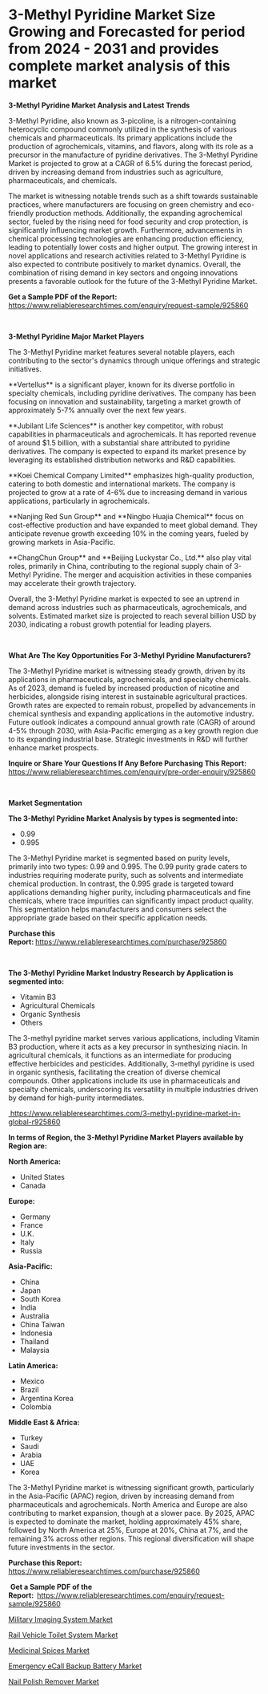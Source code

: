 <p><h1>3-Methyl Pyridine Market Size Growing and Forecasted for period from 2024 - 2031 and provides complete market analysis of this market</h1></p><p><strong>3-Methyl Pyridine Market Analysis and Latest Trends</strong></p>
<p><p>3-Methyl Pyridine, also known as 3-picoline, is a nitrogen-containing heterocyclic compound commonly utilized in the synthesis of various chemicals and pharmaceuticals. Its primary applications include the production of agrochemicals, vitamins, and flavors, along with its role as a precursor in the manufacture of pyridine derivatives. The 3-Methyl Pyridine Market is projected to grow at a CAGR of 6.5% during the forecast period, driven by increasing demand from industries such as agriculture, pharmaceuticals, and chemicals.</p><p>The market is witnessing notable trends such as a shift towards sustainable practices, where manufacturers are focusing on green chemistry and eco-friendly production methods. Additionally, the expanding agrochemical sector, fueled by the rising need for food security and crop protection, is significantly influencing market growth. Furthermore, advancements in chemical processing technologies are enhancing production efficiency, leading to potentially lower costs and higher output. The growing interest in novel applications and research activities related to 3-Methyl Pyridine is also expected to contribute positively to market dynamics. Overall, the combination of rising demand in key sectors and ongoing innovations presents a favorable outlook for the future of the 3-Methyl Pyridine Market.</p></p>
<p><strong>Get a Sample PDF of the Report:&nbsp;</strong> <a href="https://www.reliableresearchtimes.com/enquiry/request-sample/925860?utm_campaign=1287&utm_medium=2&utm_source=Github&utm_content=ia&utm_term=02102024&utm_id=3-methyl-pyridine">https://www.reliableresearchtimes.com/enquiry/request-sample/925860</a></p>
<p>&nbsp;</p>
<p><strong>3-Methyl Pyridine Major Market Players</strong></p>
<p><p>The 3-Methyl Pyridine market features several notable players, each contributing to the sector's dynamics through unique offerings and strategic initiatives. </p><p>**Vertellus** is a significant player, known for its diverse portfolio in specialty chemicals, including pyridine derivatives. The company has been focusing on innovation and sustainability, targeting a market growth of approximately 5-7% annually over the next few years. </p><p>**Jubilant Life Sciences** is another key competitor, with robust capabilities in pharmaceuticals and agrochemicals. It has reported revenue of around $1.5 billion, with a substantial share attributed to pyridine derivatives. The company is expected to expand its market presence by leveraging its established distribution networks and R&D capabilities.</p><p>**Koei Chemical Company Limited** emphasizes high-quality production, catering to both domestic and international markets. The company is projected to grow at a rate of 4-6% due to increasing demand in various applications, particularly in agrochemicals.</p><p>**Nanjing Red Sun Group** and **Ningbo Huajia Chemical** focus on cost-effective production and have expanded to meet global demand. They anticipate revenue growth exceeding 10% in the coming years, fueled by growing markets in Asia-Pacific.</p><p>**ChangChun Group** and **Beijing Luckystar Co., Ltd.** also play vital roles, primarily in China, contributing to the regional supply chain of 3-Methyl Pyridine. The merger and acquisition activities in these companies may accelerate their growth trajectory.</p><p>Overall, the 3-Methyl Pyridine market is expected to see an uptrend in demand across industries such as pharmaceuticals, agrochemicals, and solvents. Estimated market size is projected to reach several billion USD by 2030, indicating a robust growth potential for leading players.</p></p>
<p>&nbsp;</p>
<p><strong>What Are The Key Opportunities For 3-Methyl Pyridine Manufacturers?</strong></p>
<p><p>The 3-Methyl Pyridine market is witnessing steady growth, driven by its applications in pharmaceuticals, agrochemicals, and specialty chemicals. As of 2023, demand is fueled by increased production of nicotine and herbicides, alongside rising interest in sustainable agricultural practices. Growth rates are expected to remain robust, propelled by advancements in chemical synthesis and expanding applications in the automotive industry. Future outlook indicates a compound annual growth rate (CAGR) of around 4-5% through 2030, with Asia-Pacific emerging as a key growth region due to its expanding industrial base. Strategic investments in R&D will further enhance market prospects.</p></p>
<p><strong>Inquire or Share Your Questions If Any Before Purchasing This Report:</strong> <a href="https://www.reliableresearchtimes.com/enquiry/pre-order-enquiry/925860?utm_campaign=1287&utm_medium=2&utm_source=Github&utm_content=ia&utm_term=02102024&utm_id=3-methyl-pyridine">https://www.reliableresearchtimes.com/enquiry/pre-order-enquiry/925860</a></p>
<p>&nbsp;</p>
<p><strong>Market Segmentation</strong></p>
<p><strong>The 3-Methyl Pyridine Market Analysis by types is segmented into:</strong></p>
<p><ul><li>0.99</li><li>0.995</li></ul></p>
<p><p>The 3-Methyl Pyridine market is segmented based on purity levels, primarily into two types: 0.99 and 0.995. The 0.99 purity grade caters to industries requiring moderate purity, such as solvents and intermediate chemical production. In contrast, the 0.995 grade is targeted toward applications demanding higher purity, including pharmaceuticals and fine chemicals, where trace impurities can significantly impact product quality. This segmentation helps manufacturers and consumers select the appropriate grade based on their specific application needs.</p></p>
<p><strong>Purchase this Report:&nbsp;</strong><a href="https://www.reliableresearchtimes.com/purchase/925860?utm_campaign=1287&utm_medium=2&utm_source=Github&utm_content=ia&utm_term=02102024&utm_id=3-methyl-pyridine">https://www.reliableresearchtimes.com/purchase/925860</a></p>
<p>&nbsp;</p>
<p><strong>The 3-Methyl Pyridine Market Industry Research by Application is segmented into:</strong></p>
<p><ul><li>Vitamin B3</li><li>Agricultural Chemicals</li><li>Organic Synthesis</li><li>Others</li></ul></p>
<p><p>The 3-methyl pyridine market serves various applications, including Vitamin B3 production, where it acts as a key precursor in synthesizing niacin. In agricultural chemicals, it functions as an intermediate for producing effective herbicides and pesticides. Additionally, 3-methyl pyridine is used in organic synthesis, facilitating the creation of diverse chemical compounds. Other applications include its use in pharmaceuticals and specialty chemicals, underscoring its versatility in multiple industries driven by demand for high-purity intermediates.</p></p>
<p><a href="https://www.reliableresearchtimes.com/3-methyl-pyridine-market-in-global-r925860?utm_campaign=1287&utm_medium=2&utm_source=Github&utm_content=ia&utm_term=02102024&utm_id=3-methyl-pyridine">&nbsp;https://www.reliableresearchtimes.com/3-methyl-pyridine-market-in-global-r925860</a></p>
<p><strong>In terms of Region, the 3-Methyl Pyridine Market Players available by Region are:</strong></p>
<p>
    <p> <strong> North America: </strong>
        <ul>
            <li>United States</li>
            <li>Canada</li>
        </ul>
        </p> 
    <p> <strong> Europe: </strong>
        <ul>
            <li>Germany</li>
            <li>France</li>
            <li>U.K.</li>
            <li>Italy</li>
            <li>Russia</li>
        </ul>
        </p> 
    <p> <strong> Asia-Pacific: </strong>
        <ul>
            <li>China</li>
            <li>Japan</li>
            <li>South Korea</li>
            <li>India</li>
            <li>Australia</li>
            <li>China Taiwan</li>
            <li>Indonesia</li>
            <li>Thailand</li>
            <li>Malaysia</li>
        </ul>
        </p> 
    <p> <strong> Latin America: </strong>
        <ul>
            <li>Mexico</li>
            <li>Brazil</li>
            <li>Argentina Korea</li>
            <li>Colombia</li>
        </ul>
        </p> 
    <p> <strong> Middle East & Africa: </strong>
        <ul>
            <li>Turkey</li>
            <li>Saudi</li>
            <li>Arabia</li>
            <li>UAE</li>
            <li>Korea</li>
        </ul>
    </p>
    </p>
<p><p>The 3-Methyl Pyridine market is witnessing significant growth, particularly in the Asia-Pacific (APAC) region, driven by increasing demand from pharmaceuticals and agrochemicals. North America and Europe are also contributing to market expansion, though at a slower pace. By 2025, APAC is expected to dominate the market, holding approximately 45% share, followed by North America at 25%, Europe at 20%, China at 7%, and the remaining 3% across other regions. This regional diversification will shape future investments in the sector.</p></p>
<p><strong>Purchase this Report: </strong><a href="https://www.reliableresearchtimes.com/purchase/925860?utm_campaign=1287&utm_medium=2&utm_source=Github&utm_content=ia&utm_term=02102024&utm_id=3-methyl-pyridine">https://www.reliableresearchtimes.com/purchase/925860</a></p>
<p>&nbsp;<strong>Get a Sample PDF of the Report:&nbsp;&nbsp;</strong><a href="https://www.reliableresearchtimes.com/enquiry/request-sample/925860?utm_campaign=1287&utm_medium=2&utm_source=Github&utm_content=ia&utm_term=02102024&utm_id=3-methyl-pyridine">https://www.reliableresearchtimes.com/enquiry/request-sample/925860</a></p>
<p><strong></strong></p>
<p><p><a href="https://www.linkedin.com/pulse/global-military-imaging-system-market-size-expected-reach-47eaf?utm_campaign=1287&utm_medium=2&utm_source=Github&utm_content=ia&utm_term=02102024&utm_id=3-methyl-pyridine">Military Imaging System Market</a></p><p><a href="https://issuu.com/reportprime-2/docs/rail-vehicle-toilet-system-market-s_316bfb396cc441?utm_campaign=1287&utm_medium=2&utm_source=Github&utm_content=ia&utm_term=02102024&utm_id=3-methyl-pyridine">Rail Vehicle Toilet System Market</a></p><p><a href="https://www.linkedin.com/pulse/medicinal-spices-market-size-share-trends-analysis-xwnjf?utm_campaign=1287&utm_medium=2&utm_source=Github&utm_content=ia&utm_term=02102024&utm_id=3-methyl-pyridine">Medicinal Spices Market</a></p><p><a href="https://issuu.com/reportprime-2/docs/emergency-ecall-backup-battery-mark_6de8ff97b7e502?utm_campaign=1287&utm_medium=2&utm_source=Github&utm_content=ia&utm_term=02102024&utm_id=3-methyl-pyridine">Emergency eCall Backup Battery Market</a></p><p><a href="https://www.linkedin.com/pulse/navigating-nail-polish-remover-market-expert-analysis-riuec?utm_campaign=1287&utm_medium=2&utm_source=Github&utm_content=ia&utm_term=02102024&utm_id=3-methyl-pyridine">Nail Polish Remover Market</a></p></p>